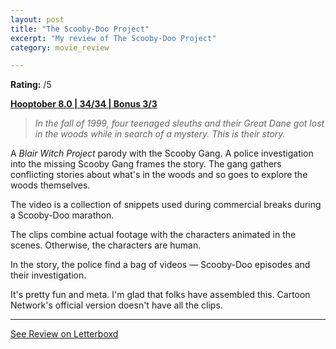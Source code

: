```yaml
---
layout: post
title: "The Scooby-Doo Project"
excerpt: "My review of The Scooby-Doo Project"
category: movie_review

---
```


**Rating:** /5

<b><a href="https://boxd.it/pOvfW">Hooptober 8.0 | 34/34 | Bonus 3/3</a></b>

<blockquote><i>In the fall of 1999, four teenaged sleuths and their Great Dane got lost in the woods while in search of a mystery. This is their story.</i></blockquote>

A <i>Blair Witch Project</i> parody with the Scooby Gang. A police investigation into the missing Scooby Gang frames the story. The gang gathers conflicting stories about what's in the woods and so goes to explore the woods themselves.

The video is a collection of snippets used during commercial breaks during a Scooby-Doo marathon.

The clips combine actual footage with the characters animated in the scenes. Otherwise, the characters are human.

In the story, the police find a bag of videos — Scooby-Doo episodes and their investigation.

It's pretty fun and meta. I'm glad that folks have assembled this. Cartoon Network's official version doesn't have all the clips.

<hr>

[See Review on Letterboxd](https://boxd.it/5JQOzJ)
